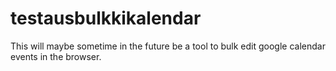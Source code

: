 # testausbulkkikalendar

This will maybe sometime in the future be a tool to bulk edit google calendar 
events in the browser.
